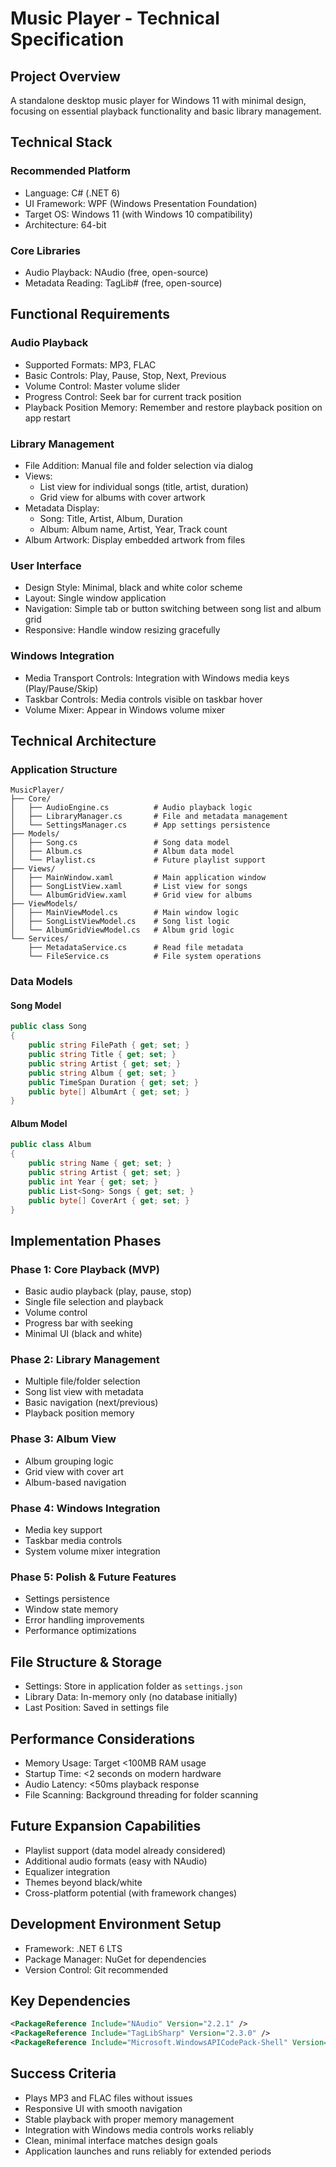 # Music Player - Technical Specification

## Project Overview

A standalone desktop music player for Windows 11 with minimal design, focusing on essential playback functionality and basic library management.

## Technical Stack

### Recommended Platform

- Language: C# (.NET 6)
- UI Framework: WPF (Windows Presentation Foundation)
- Target OS: Windows 11 (with Windows 10 compatibility)
- Architecture: 64-bit

### Core Libraries

- Audio Playback: NAudio (free, open-source)
- Metadata Reading: TagLib# (free, open-source)

## Functional Requirements

### Audio Playback

- Supported Formats: MP3, FLAC
- Basic Controls: Play, Pause, Stop, Next, Previous
- Volume Control: Master volume slider
- Progress Control: Seek bar for current track position
- Playback Position Memory: Remember and restore playback position on app restart

### Library Management

- File Addition: Manual file and folder selection via dialog
- Views:
  - List view for individual songs (title, artist, duration)
  - Grid view for albums with cover artwork
- Metadata Display:
  - Song: Title, Artist, Album, Duration
  - Album: Album name, Artist, Year, Track count
- Album Artwork: Display embedded artwork from files

### User Interface

- Design Style: Minimal, black and white color scheme
- Layout: Single window application
- Navigation: Simple tab or button switching between song list and album grid
- Responsive: Handle window resizing gracefully

### Windows Integration

- Media Transport Controls: Integration with Windows media keys (Play/Pause/Skip)
- Taskbar Controls: Media controls visible on taskbar hover
- Volume Mixer: Appear in Windows volume mixer

## Technical Architecture

### Application Structure

```
MusicPlayer/
├── Core/
│   ├── AudioEngine.cs          # Audio playback logic
│   ├── LibraryManager.cs       # File and metadata management
│   └── SettingsManager.cs      # App settings persistence
├── Models/
│   ├── Song.cs                 # Song data model
│   ├── Album.cs                # Album data model
│   └── Playlist.cs             # Future playlist support
├── Views/
│   ├── MainWindow.xaml         # Main application window
│   ├── SongListView.xaml       # List view for songs
│   └── AlbumGridView.xaml      # Grid view for albums
├── ViewModels/
│   ├── MainViewModel.cs        # Main window logic
│   ├── SongListViewModel.cs    # Song list logic
│   └── AlbumGridViewModel.cs   # Album grid logic
└── Services/
    ├── MetadataService.cs      # Read file metadata
    └── FileService.cs          # File system operations
```

### Data Models

#### Song Model

```csharp
public class Song
{
    public string FilePath { get; set; }
    public string Title { get; set; }
    public string Artist { get; set; }
    public string Album { get; set; }
    public TimeSpan Duration { get; set; }
    public byte[] AlbumArt { get; set; }
}
```

#### Album Model

```csharp
public class Album
{
    public string Name { get; set; }
    public string Artist { get; set; }
    public int Year { get; set; }
    public List<Song> Songs { get; set; }
    public byte[] CoverArt { get; set; }
}
```

## Implementation Phases

### Phase 1: Core Playback (MVP)

- Basic audio playback (play, pause, stop)
- Single file selection and playback
- Volume control
- Progress bar with seeking
- Minimal UI (black and white)

### Phase 2: Library Management

- Multiple file/folder selection
- Song list view with metadata
- Basic navigation (next/previous)
- Playback position memory

### Phase 3: Album View

- Album grouping logic
- Grid view with cover art
- Album-based navigation

### Phase 4: Windows Integration

- Media key support
- Taskbar media controls
- System volume mixer integration

### Phase 5: Polish & Future Features

- Settings persistence
- Window state memory
- Error handling improvements
- Performance optimizations

## File Structure & Storage

- Settings: Store in application folder as `settings.json`
- Library Data: In-memory only (no database initially)
- Last Position: Saved in settings file

## Performance Considerations

- Memory Usage: Target <100MB RAM usage
- Startup Time: <2 seconds on modern hardware
- Audio Latency: <50ms playback response
- File Scanning: Background threading for folder scanning

## Future Expansion Capabilities

- Playlist support (data model already considered)
- Additional audio formats (easy with NAudio)
- Equalizer integration
- Themes beyond black/white
- Cross-platform potential (with framework changes)

## Development Environment Setup

- Framework: .NET 6 LTS
- Package Manager: NuGet for dependencies
- Version Control: Git recommended

## Key Dependencies

```xml
<PackageReference Include="NAudio" Version="2.2.1" />
<PackageReference Include="TagLibSharp" Version="2.3.0" />
<PackageReference Include="Microsoft.WindowsAPICodePack-Shell" Version="1.1.4" />
```

## Success Criteria

- Plays MP3 and FLAC files without issues
- Responsive UI with smooth navigation
- Stable playback with proper memory management
- Integration with Windows media controls works reliably
- Clean, minimal interface matches design goals
- Application launches and runs reliably for extended periods
